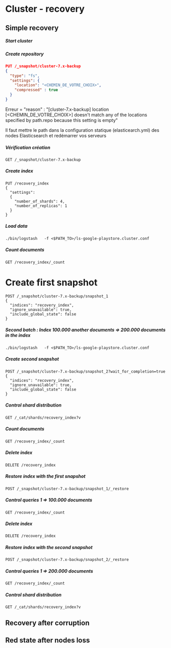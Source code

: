 
# Cluster - recovery

## Simple recovery

##### Start cluster

##### Create repository
```json
PUT /_snapshot/cluster-7.x-backup
{
  "type": "fs",
  "settings": {
    "location": "<CHEMIN_DE_VOTRE_CHOIX>",
    "compressed" : true
  }
}
```

 Erreur = "reason" : "[cluster-7.x-backup] location [<CHEMIN_DE_VOTRE_CHOIX>] doesn't match any of the locations specified by path.repo because this setting is empty"

Il faut mettre le path dans la configuration statique (elasticearch.yml) des nodes Elasticsearch et redémarrer vos serveurs


##### Vérification création
```
GET /_snapshot/cluster-7.x-backup
```

##### Create index
```
PUT /recovery_index
{
  "settings": 
  {
    "number_of_shards": 4,
    "number_of_replicas": 1
  }
}
```


##### Load data
```shell script
./bin/logstash   -f <$PATH_TO>/ls-google-playstore.cluster.conf
```

##### Count documents
```
GET /recovery_index/_count
```

# Create first snapshot
```
POST /_snapshot/cluster-7.x-backup/snapshot_1
{
  "indices": "recovery_index",
  "ignore_unavailable": true,
  "include_global_state": false
}
```

##### Second batch : Index 100.000 another documents => 200.000 documents in the index
```shell script
./bin/logstash   -f <$PATH_TO>/ls-google-playstore.cluster.conf
```

##### Create second snapshot
```
POST /_snapshot/cluster-7.x-backup/snapshot_2?wait_for_completion=true
{
  "indices": "recovery_index",
  "ignore_unavailable": true,
  "include_global_state": false
}
```

##### Control shard distribution 
```
GET /_cat/shards/recovery_index?v
```

##### Count documents
```
GET /recovery_index/_count
```

##### Delete index
```
DELETE /recovery_index
```

##### Restore index with the first snapshot
```
POST /_snapshot/cluster-7.x-backup/snapshot_1/_restore
```

##### Control queries 1 => 100.000 documents
```
GET /recovery_index/_count
``` 


##### Delete index
```
DELETE /recovery_index
```

##### Restore index with the second snapshot
```
POST /_snapshot/cluster-7.x-backup/snapshot_2/_restore
```

##### Control queries 1 => 200.000 documents
```
GET /recovery_index/_count
```

##### Control shard distribution
```
GET /_cat/shards/recovery_index?v
```


## Recovery after corruption

## Red state after nodes loss

